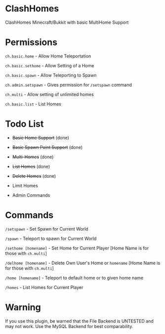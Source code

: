 # ClashHomes
ClashHomes Minecraft/Bukkit with basic MultiHome Support

Permissions
===========
`ch.basic.home` - Allow Home Teleportation

`ch.basic.sethome` - Allow Setting of a Home

`ch.basic.spawn` - Allow Teleporting to Spawn

`ch.admin.setspawn` - Gives permission for `/setspawn` command

`ch.multi` - Allow setting of unlimited homes

`ch.basic.list` - List Homes

Todo List
=========
* ~~Basic Home Support~~ (done)

* ~~Basic Spawn Point Support~~ (done)

* ~~Multi-Homes~~ (done)

* ~~List Homes~~ (done)

* ~~Delete Homes~~ (done)

* Limit Homes

* Admin Commands

Commands
========
`/setspawn` - Set Spawn for Current World

`/spawn` - Teleport to spawn for Current World

`/sethome [homename]` - Set Home for Current Player [Home Name is for those with `ch.multi`]

`/delhome [homename]` - Delete Own User's Home or `homename` [Home Name is for those with `ch.multi`]

`/home [homename]` - Teleport to default home or to given home name

`/homes` - List Homes for Current Player

Warning
=======
If you use this plugin, be warned that the File Backend is UNTESTED and may not work. Use the MySQL Backend for best comparability.